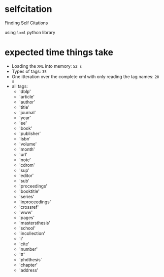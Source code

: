 # selfcitation

Finding Self Citations 

using `lxml` python library

# expected time things take

- Loading the `XML` into memory: `52 s`
- Types of tags: `35`
- One itteration over the complete xml with only reading the tag names: `20 s`
- all tags: 
	- 'dblp'
	- 'article'
	- 'author'
	- 'title'
	- 'journal'
	- 'year'
	- 'ee'
	- 'book'
	- 'publisher'
	- 'isbn'
	- 'volume'
	- 'month'
	- 'url'
	- 'note'
	- 'cdrom'
	- 'sup'
	- 'editor'
	- 'sub'
	- 'proceedings'
	- 'booktitle'
	- 'series'
	- 'inproceedings'
	- 'crossref'
	- 'www'
	- 'pages'
	- 'mastersthesis'
	- 'school'
	- 'incollection'
	- 'i'
	- 'cite'
	- 'number'
	- 'tt'
	- 'phdthesis'
	- 'chapter'
	- 'address'

